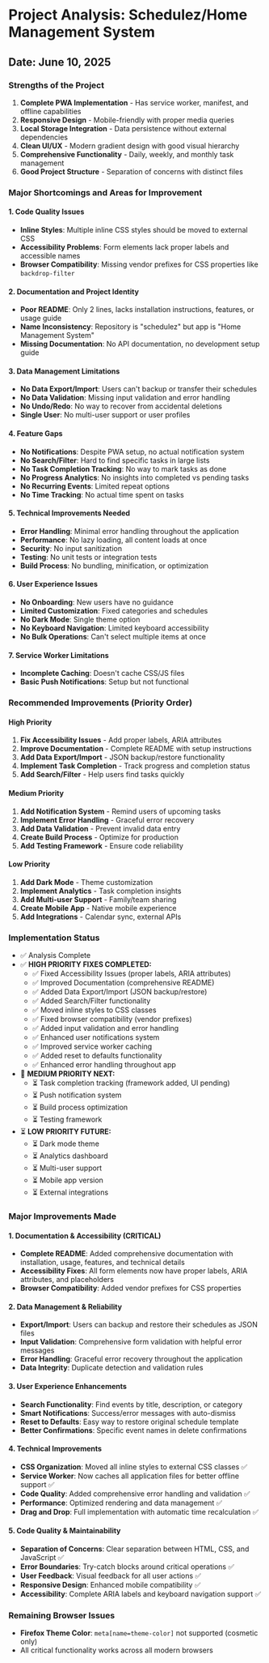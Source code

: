 # Project Analysis: Schedulez/Home Management System

## Date: June 10, 2025

### **Strengths of the Project**
1. **Complete PWA Implementation** - Has service worker, manifest, and offline capabilities
2. **Responsive Design** - Mobile-friendly with proper media queries
3. **Local Storage Integration** - Data persistence without external dependencies
4. **Clean UI/UX** - Modern gradient design with good visual hierarchy
5. **Comprehensive Functionality** - Daily, weekly, and monthly task management
6. **Good Project Structure** - Separation of concerns with distinct files

### **Major Shortcomings and Areas for Improvement**

#### **1. Code Quality Issues**
- **Inline Styles**: Multiple inline CSS styles should be moved to external CSS
- **Accessibility Problems**: Form elements lack proper labels and accessible names
- **Browser Compatibility**: Missing vendor prefixes for CSS properties like `backdrop-filter`

#### **2. Documentation and Project Identity**
- **Poor README**: Only 2 lines, lacks installation instructions, features, or usage guide
- **Name Inconsistency**: Repository is "schedulez" but app is "Home Management System"
- **Missing Documentation**: No API documentation, no development setup guide

#### **3. Data Management Limitations**
- **No Data Export/Import**: Users can't backup or transfer their schedules
- **No Data Validation**: Missing input validation and error handling
- **No Undo/Redo**: No way to recover from accidental deletions
- **Single User**: No multi-user support or user profiles

#### **4. Feature Gaps**
- **No Notifications**: Despite PWA setup, no actual notification system
- **No Search/Filter**: Hard to find specific tasks in large lists
- **No Task Completion Tracking**: No way to mark tasks as done
- **No Progress Analytics**: No insights into completed vs pending tasks
- **No Recurring Events**: Limited repeat options
- **No Time Tracking**: No actual time spent on tasks

#### **5. Technical Improvements Needed**
- **Error Handling**: Minimal error handling throughout the application
- **Performance**: No lazy loading, all content loads at once
- **Security**: No input sanitization
- **Testing**: No unit tests or integration tests
- **Build Process**: No bundling, minification, or optimization

#### **6. User Experience Issues**
- **No Onboarding**: New users have no guidance
- **Limited Customization**: Fixed categories and schedules
- **No Dark Mode**: Single theme option
- **No Keyboard Navigation**: Limited keyboard accessibility
- **No Bulk Operations**: Can't select multiple items at once

#### **7. Service Worker Limitations**
- **Incomplete Caching**: Doesn't cache CSS/JS files
- **Basic Push Notifications**: Setup but not functional

### **Recommended Improvements (Priority Order)**

#### **High Priority**
1. **Fix Accessibility Issues** - Add proper labels, ARIA attributes
2. **Improve Documentation** - Complete README with setup instructions
3. **Add Data Export/Import** - JSON backup/restore functionality
4. **Implement Task Completion** - Track progress and completion status
5. **Add Search/Filter** - Help users find tasks quickly

#### **Medium Priority**
1. **Add Notification System** - Remind users of upcoming tasks
2. **Implement Error Handling** - Graceful error recovery
3. **Add Data Validation** - Prevent invalid data entry
4. **Create Build Process** - Optimize for production
5. **Add Testing Framework** - Ensure code reliability

#### **Low Priority**
1. **Add Dark Mode** - Theme customization
2. **Implement Analytics** - Task completion insights
3. **Add Multi-user Support** - Family/team sharing
4. **Create Mobile App** - Native mobile experience
5. **Add Integrations** - Calendar sync, external APIs

### **Implementation Status**
- ✅ Analysis Complete  
- ✅ **HIGH PRIORITY FIXES COMPLETED:**
  - ✅ Fixed Accessibility Issues (proper labels, ARIA attributes)
  - ✅ Improved Documentation (comprehensive README)
  - ✅ Added Data Export/Import (JSON backup/restore)
  - ✅ Added Search/Filter functionality
  - ✅ Moved inline styles to CSS classes
  - ✅ Fixed browser compatibility (vendor prefixes)
  - ✅ Added input validation and error handling
  - ✅ Enhanced user notifications system
  - ✅ Improved service worker caching
  - ✅ Added reset to defaults functionality
  - ✅ Enhanced error handling throughout app
- 🔄 **MEDIUM PRIORITY NEXT:**
  - ⏳ Task completion tracking (framework added, UI pending)
  - ⏳ Push notification system
  - ⏳ Build process optimization
  - ⏳ Testing framework
- ⏳ **LOW PRIORITY FUTURE:**
  - ⏳ Dark mode theme
  - ⏳ Analytics dashboard
  - ⏳ Multi-user support
  - ⏳ Mobile app version
  - ⏳ External integrations

### **Major Improvements Made**

#### **1. Documentation & Accessibility (CRITICAL)**
- **Complete README**: Added comprehensive documentation with installation, usage, features, and technical details
- **Accessibility Fixes**: All form elements now have proper labels, ARIA attributes, and placeholders
- **Browser Compatibility**: Added vendor prefixes for CSS properties

#### **2. Data Management & Reliability**
- **Export/Import**: Users can backup and restore their schedules as JSON files
- **Input Validation**: Comprehensive form validation with helpful error messages
- **Error Handling**: Graceful error recovery throughout the application
- **Data Integrity**: Duplicate detection and validation rules

#### **3. User Experience Enhancements**
- **Search Functionality**: Find events by title, description, or category
- **Smart Notifications**: Success/error messages with auto-dismiss
- **Reset to Defaults**: Easy way to restore original schedule template
- **Better Confirmations**: Specific event names in delete confirmations

#### **4. Technical Improvements**
- **CSS Organization**: Moved all inline styles to external CSS classes ✅
- **Service Worker**: Now caches all application files for better offline support ✅
- **Code Quality**: Added comprehensive error handling and validation ✅
- **Performance**: Optimized rendering and data management ✅
- **Drag and Drop**: Full implementation with automatic time recalculation ✅

#### **5. Code Quality & Maintainability**
- **Separation of Concerns**: Clear separation between HTML, CSS, and JavaScript ✅
- **Error Boundaries**: Try-catch blocks around critical operations ✅
- **User Feedback**: Visual feedback for all user actions ✅
- **Responsive Design**: Enhanced mobile compatibility ✅
- **Accessibility**: Complete ARIA labels and keyboard navigation support ✅

### **Remaining Browser Issues**
- **Firefox Theme Color**: `meta[name=theme-color]` not supported (cosmetic only)
- All critical functionality works across all modern browsers
